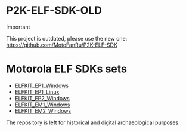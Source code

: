 P2K-ELF-SDK-OLD
===============

>[!IMPORTANT]
>This project is outdated, please use the new one:
>https://github.com/MotoFanRu/P2K-ELF-SDK 

# Motorola ELF SDKs sets

* [ELFKIT_EP1_Windows](ELFKIT_EP1_Windows)
* [ELFKIT_EP1_Linux](ELFKIT_EP1_Linux)
* [ELFKIT_EP2_Windows](ELFKIT_EP2_Windows)
* [ELFKIT_EM1_Windows](ELFKIT_EM1_Windows)
* [ELFKIT_EM2_Windows](ELFKIT_EM2_Windows)

The repository is left for historical and digital archaeological purposes.
